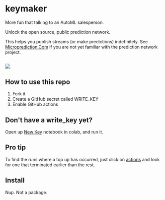 # keymaker
More fun that talking to an AutoML salesperson. 

Unlock the open source, public prediction network. 

This helps you publish streams (or make predictions) indefinitely. See [Microprediction.Com](https://www.microprediction.com/) if you are not yet familiar with the prediction network project. 

## 

![](https://i.imgur.com/YlGAYLg.png)

## How to use this repo

  1. Fork it 
  2. Create a GitHub secret called WRITE_KEY
  3. Enable GitHub actions
  
## Don't have a write_key yet? 

Open up [New Key](https://github.com/microprediction/keymaker/blob/main/New_Key.ipynb) notebook in colab, and run it. 
 

## Pro tip

To find the runs where a top up has occurred, just click on [actions](https://github.com/microprediction/keymaker/actions) and look for one that terminated earlier than the rest. 

## Install

Nup. Not a package. 

